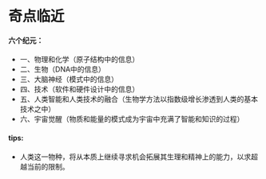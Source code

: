# 奇点临近
#### 六个纪元：
* 一、物理和化学（原子结构中的信息）
* 二、生物（DNA中的信息）
* 三、大脑神经（模式中的信息）
* 四、技术（软件和硬件设计中的信息）
* 五、人类智能和人类技术的融合（生物学方法以指数级增长渗透到人类的基本技术之中）
* 六、宇宙觉醒（物质和能量的模式成为宇宙中充满了智能和知识的过程）

#### tips:
* 人类这一物种，将从本质上继续寻求机会拓展其生理和精神上的能力，以求超越当前的限制。
